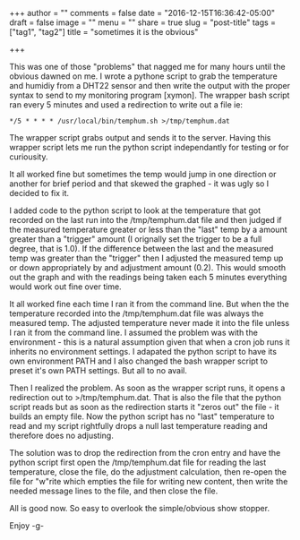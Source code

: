 +++
author = ""
comments = false
date = "2016-12-15T16:36:42-05:00"
draft = false
image = ""
menu = ""
share = true
slug = "post-title"
tags = ["tag1", "tag2"]
title = "sometimes it is the obvious"

+++

This was one of those "problems" that nagged me for many hours until the obvious dawned on me.
I wrote a pythone script to grab the temperature and humidiy from a DHT22 sensor and then write the
output with the proper syntax to send to my monitoring program [xymon]. The wrapper bash script ran
every 5 minutes and used a redirection to write out a file ie:
```
*/5 * * * * /usr/local/bin/temphum.sh >/tmp/temphum.dat
```
The wrapper script grabs output and sends it to the server. Having this wrapper script lets me run the 
python script independantly for testing or for curiousity.

<!--more-->
It all worked fine but sometimes the temp would jump in one direction or another for brief period and that
skewed the graphed - it was ugly so I decided to fix it.

I added code to the python script to look at the temperature that got recorded on the last run into the /tmp/temphum.dat
file and then judged if the measured temperature greater or less than the "last" temp by a amount greater than a "trigger" amount (I orignally set the trigger to be a full degree, that is 1.0). If the difference between the last and the measured temp was greater 
than the "trigger" then I adjusted the measured temp up or down appropriately by and adjustment amount (0.2). This would smooth
out the graph and with the readings being taken each 5 minutes everything would work out fine over time.

It all worked fine each time I ran it from the command line. But when the the temperature recorded into the /tmp/temphum.dat
file was always the measured temp. The adjusted temperature never made it into the file unless I ran it from the command line.
I assumed the problem was with the environment - this is a natural assumption given that when a cron job runs it inherits no
environment settings. I adapated the python script to have its own environment PATH and I also changed the bash wrapper script
to preset it's own PATH settings. But all to no avail.

Then I realized the problem. As soon as the wrapper script runs, it opens a redirection out to >/tmp/temphum.dat. That is also the
file that the python script reads but as soon as the redirection starts it "zeros out" the file - it builds an empty file. Now the
python script has no "last" temperature to read and my script rightfully drops a null last temperature reading and therefore does no adjusting. 

The solution was to drop the redirection from the cron entry and have the python script first open the /tmp/temphum.dat file for reading the last temperature, close the file, do the adjustment calculation, then re-open the file for "w"rite which empties the file for writing new content, then write the needed message lines to the file, and then close the file.

All is good now. So easy to overlook the simple/obvious show stopper.

Enjoy
-g-
